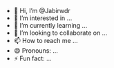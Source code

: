 - 👋 Hi, I’m @Jabirwdr
- 👀 I’m interested in ...
- 🌱 I’m currently learning ...
- 💞️ I’m looking to collaborate on ...
- 📫 How to reach me ...
- 😄 Pronouns: ...
- ⚡ Fun fact: ...

<!---
Jabirwdr/Jabirwdr is a ✨ special ✨ repository because its `README.md` (this file) appears on your GitHub profile.
You can click the Preview link to take a look at your changes.
--->
